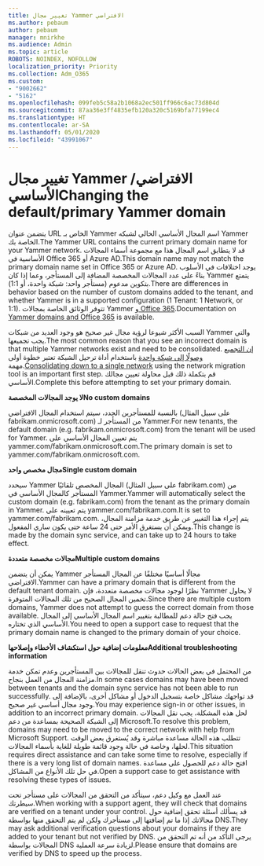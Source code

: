 ```yaml
---
title: تغيير مجال Yammer الافتراضي
ms.author: pebaum
author: pebaum
manager: mnirkhe
ms.audience: Admin
ms.topic: article
ROBOTS: NOINDEX, NOFOLLOW
localization_priority: Priority
ms.collection: Adm_O365
ms.custom:
- "9002662"
- "5162"
ms.openlocfilehash: 099feb5c58a2b1068a2ec501ff966c6ac73d804d
ms.sourcegitcommit: 87aa36e3ff4835efb120a320c5169bfa77199ec4
ms.translationtype: HT
ms.contentlocale: ar-SA
ms.lasthandoff: 05/01/2020
ms.locfileid: "43991067"
---
```

# <a name="changing-the-defaultprimary-yammer-domain"></a><span data-ttu-id="5289b-102">تغيير مجال Yammer الافتراضي/الأساسي</span><span class="sxs-lookup"><span data-stu-id="5289b-102">Changing the default/primary Yammer domain</span></span>

<span data-ttu-id="5289b-103">يتضمن عنوان URL الخاص بـ Yammer اسم المجال الأساسي الحالي لشبكه Yammer الخاصة بك.</span><span class="sxs-lookup"><span data-stu-id="5289b-103">The Yammer URL contains the current primary domain name for your Yammer network.</span></span> <span data-ttu-id="5289b-104">قد لا يتطابق اسم المجال هذا مع مجموعة أسماء المجالات الأساسية في Office 365 أو Azure AD.</span><span class="sxs-lookup"><span data-stu-id="5289b-104">This domain name may not match the primary domain name set in Office 365 or Azure AD.</span></span> <span data-ttu-id="5289b-105">يوجد اختلافات في الأسلوب بناءً على عدد المجالات المخصصة المضافة إلى المستأجر، وعما إذا كان Yammer يتمتع بتكوين مدعوم (مستأجر واحد: شبكة واحدة، أو 1:1).</span><span class="sxs-lookup"><span data-stu-id="5289b-105">There are differences in behavior based on the number of custom domains added to the tenant, and whether Yammer is in a supported configuration (1 Tenant: 1 Network, or 1:1).</span></span> <span data-ttu-id="5289b-106">تتوفر الوثائق الخاصة بمجالات Yammer [و Office 365](https://docs.microsoft.com/yammer/configure-your-yammer-network/manage-yammer-domains).</span><span class="sxs-lookup"><span data-stu-id="5289b-106">Documentation on [Yammer domains and Office 365](https://docs.microsoft.com/yammer/configure-your-yammer-network/manage-yammer-domains) is available.</span></span>

<span data-ttu-id="5289b-107">السبب الأكثر شيوعا لرؤية مجال غير صحيح هو وجود العديد من شبكات Yammer والتي يجب تجميعها.</span><span class="sxs-lookup"><span data-stu-id="5289b-107">The most common reason that you see an incorrect domain is that multiple Yammer networks exist and need to be consolidated.</span></span> <span data-ttu-id="5289b-108">[إن التجميع وصولًا إلى شبكة واحدة](https://docs.microsoft.com/yammer/configure-your-yammer-network/consolidate-multiple-yammer-networks) باستخدام أداة ترحيل الشبكة تعتبر خطوة أولى مهمة.</span><span class="sxs-lookup"><span data-stu-id="5289b-108">[Consolidating down to a single network](https://docs.microsoft.com/yammer/configure-your-yammer-network/consolidate-multiple-yammer-networks) using the network migration tool is an important first step.</span></span> <span data-ttu-id="5289b-109">قم بتكملة ذلك قبل محاولة تعيين مجالك الأساسي.</span><span class="sxs-lookup"><span data-stu-id="5289b-109">Complete this before attempting to set your primary domain.</span></span>

<span data-ttu-id="5289b-110">**لا يوجد المجالات المخصصة**</span><span class="sxs-lookup"><span data-stu-id="5289b-110">**No custom domains**</span></span>

<span data-ttu-id="5289b-111">بالنسبة للمستأجرين الجدد، سيتم استخدام المجال الافتراضي (على سبيل المثال fabrikam.onmicrosoft.com) من المستأجر لـ Yammer.</span><span class="sxs-lookup"><span data-stu-id="5289b-111">For new tenants, the default domain (e.g. fabrikam.onmicrosoft.com) from the tenant will be used for Yammer.</span></span> <span data-ttu-id="5289b-112">يتم تعيين المجال الأساسي على yammer.com/fabrikam.onmicrosoft.com.</span><span class="sxs-lookup"><span data-stu-id="5289b-112">The primary domain is set to yammer.com/fabrikam.onmicrosoft.com.</span></span>

<span data-ttu-id="5289b-113">**مجال مخصص واحد**</span><span class="sxs-lookup"><span data-stu-id="5289b-113">**Single custom domain**</span></span>

<span data-ttu-id="5289b-114">سيحدد Yammer المجال المخصص تلقائيًا (على سبيل المثال fabrikam.com) من المستأجر كالمجال الأساسي في Yammer.</span><span class="sxs-lookup"><span data-stu-id="5289b-114">Yammer will automatically select the custom domain (e.g. fabrikam.com) from the tenant as the primary domain in Yammer.</span></span> <span data-ttu-id="5289b-115">يتم تعيينه على yammer.com/fabrikam.com.</span><span class="sxs-lookup"><span data-stu-id="5289b-115">It is set to yammer.com/fabrikam.com.</span></span> <span data-ttu-id="5289b-116">يتم إجراء هذا التغيير عن طريق خدمة مزامنة المجال، ويمكن أن يستغرق الأمر حتى 24 ساعة حتى يكون ساري المفعول.</span><span class="sxs-lookup"><span data-stu-id="5289b-116">This change is made by the domain sync service, and can take up to 24 hours to take effect.</span></span>

<span data-ttu-id="5289b-117">**مجالات مخصصة متعددة**</span><span class="sxs-lookup"><span data-stu-id="5289b-117">**Multiple custom domains**</span></span>

<span data-ttu-id="5289b-118">يمكن أن يتضمن Yammer مجالًا أساسيًا مختلفًا عن المجال المستأجر الافتراضي.</span><span class="sxs-lookup"><span data-stu-id="5289b-118">Yammer can have a primary domain that is different from the default tenant domain.</span></span> <span data-ttu-id="5289b-119">نظرًا لوجود مجالات مخصصة متعددة، فإن Yammer لا يحاول تخمين المجال الصحيح من تلك المجالات المتوفرة.</span><span class="sxs-lookup"><span data-stu-id="5289b-119">Since there are multiple custom domains, Yammer does not attempt to guess the correct domain from those available.</span></span> <span data-ttu-id="5289b-120">يجب فتح حالة دعم للمطالبة بتغيير اسم المجال الأساسي إلى المجال الأساسي الذي تختاره.</span><span class="sxs-lookup"><span data-stu-id="5289b-120">You need to open a support case to request that the primary domain name is changed to the primary domain of your choice.</span></span>

<span data-ttu-id="5289b-121">**معلومات إضافية حول استكشاف الأخطاء وإصلاحها**</span><span class="sxs-lookup"><span data-stu-id="5289b-121">**Additional troubleshooting information**</span></span>

<span data-ttu-id="5289b-122">من المحتمل في بعض الحالات حدوث تنقل للمجالات بين المستأجرين وعدم تمكن خدمة مزامنة المجال من العمل بنجاح.</span><span class="sxs-lookup"><span data-stu-id="5289b-122">In some cases domains may have been moved between tenants and the domain sync service has not been able to run successfully.</span></span> <span data-ttu-id="5289b-123">قد تواجهك مشاكل خاصة بتسجيل الدخول أو مشاكل أخرى، بالإضافة إلى وجود مجال أساسي غير صحيح.</span><span class="sxs-lookup"><span data-stu-id="5289b-123">You may experience sign-in or other issues, in addition to an incorrect primary domain.</span></span> <span data-ttu-id="5289b-124">لحل هذه المشكلة، يجب نقل المجالات إلى الشبكة الصحيحة بمساعدة من دعم Microsoft.</span><span class="sxs-lookup"><span data-stu-id="5289b-124">To resolve this problem, domains may need to be moved to the correct network with help from Microsoft Support.</span></span> <span data-ttu-id="5289b-125">تتطلب هذه الحالة مساعدة مباشرة وقد يُستغرق بعض الوقت لحلها، وخاصة في حالة وجود قائمة طويلة للغاية بأسماء المجالات.</span><span class="sxs-lookup"><span data-stu-id="5289b-125">This situation requires direct assistance and can take some time to resolve, especially if there is a very long list of domain names.</span></span> <span data-ttu-id="5289b-126">افتح حالة دعم للحصول على مساعدة في حل تلك الأنواع من المشاكل.</span><span class="sxs-lookup"><span data-stu-id="5289b-126">Open a support case to get assistance with resolving these types of issues.</span></span>

<span data-ttu-id="5289b-127">عند العمل مع وكيل دعم، سيتأكد من التحقق من المجالات على مستأجر تحت سيطرتك.</span><span class="sxs-lookup"><span data-stu-id="5289b-127">When working with a support agent, they will check that domains are verified on a tenant under your control.</span></span> <span data-ttu-id="5289b-128">قد يسألك أسئلة تحقق إضافية حول مجالاتك إذا ما تم إضافتها إلى مستأجرك ولكن لم يتم التحقق منها بواسطة DNS.</span><span class="sxs-lookup"><span data-stu-id="5289b-128">They may ask additional verification questions about your domains if they are added to your tenant but not verified by DNS.</span></span> <span data-ttu-id="5289b-129">يرجى التأكد من أنه تم التحقق من المجالات بواسطة DNS لزيادة سرعة العملية.</span><span class="sxs-lookup"><span data-stu-id="5289b-129">Please ensure that domains are verified by DNS to speed up the process.</span></span>
